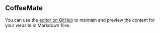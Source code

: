 ## CoffeeMate

You can use the [editor on GitHub](https://github.com/kcarrig/coffee-mate.github.io/edit/main/README.md) to maintain and preview the content for your website in Markdown files.
